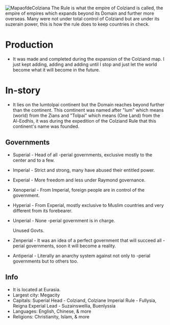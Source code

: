 ![MapaofdeColziana](https://user-images.githubusercontent.com/97926104/203310304-5b619b4d-9ebc-430a-9ffe-3643d20f96aa.png)
The Rule is what the empire of Colziand is called, the empire of empires which expands beyond its Domain and further more overseas. Many were not under total control of Colziand but are under its suzerain power, this is how the rule does to keep countries in check.
# Production #

* It was made and completed during the expansion of the Colziand map. I just kept adding, adding and adding until I stop and just let the world become what it will become in the future.
# In-story #

* It lies on the Iumtolpai continent but the Domain reaches beyond further than the continent. This comtinent was named after "Ium" which means (world) from the Zians and "Tolpai" which means (One Land) from the Al-Eodhis, it was during the expedition of the Colziand Rule that this continent's name was founded.
## Governments

* Superial - Head of all -perial governments, exclusive mostly to the center and to a few.
* Imperial - Strict and strong, many have abused their entitled power.
* Experial - More freedom and less under Raymond governance.
* Xenoperial - From Imperial, foreign people are in control of the government.
* Hyperial - From Experial, mostly exclusive to Muslim countries and very different from its forebearer.
* Unperial - None -perial government is in charge.

  Unused Govts.
* Zenperial - It was an idea of a perfect government that will succeed all -perial governments, soon it will become a reality.
* Antiperial - Literally an anarchy system against not only to -perial governments but to others too.
## Info

* It is located at Eurasia. 
* Largest city: Megacity 
* Capitals: Superial Head - Colziand, Colziane
            Imperial Rule - Fullysia, Reigna
            Experial Lead - Suzainswellia, Buenlyssia
* Languages: English, Chinese, & more
* Religions: Christianity, Islam, & more

